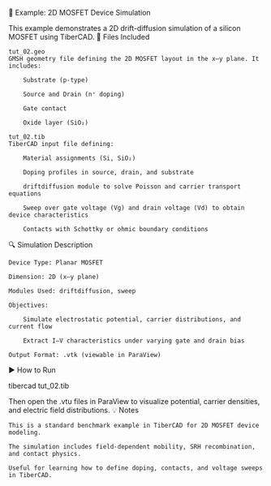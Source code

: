 📄 Example: 2D MOSFET Device Simulation

This example demonstrates a 2D drift-diffusion simulation of a silicon MOSFET using TiberCAD.
🧪 Files Included

    tut_02.geo
    GMSH geometry file defining the 2D MOSFET layout in the x–y plane. It includes:

        Substrate (p-type)

        Source and Drain (n⁺ doping)

        Gate contact

        Oxide layer (SiO₂)

    tut_02.tib
    TiberCAD input file defining:

        Material assignments (Si, SiO₂)

        Doping profiles in source, drain, and substrate

        driftdiffusion module to solve Poisson and carrier transport equations

        Sweep over gate voltage (Vg) and drain voltage (Vd) to obtain device characteristics

        Contacts with Schottky or ohmic boundary conditions

🔍 Simulation Description

    Device Type: Planar MOSFET

    Dimension: 2D (x–y plane)

    Modules Used: driftdiffusion, sweep

    Objectives:

        Simulate electrostatic potential, carrier distributions, and current flow

        Extract I–V characteristics under varying gate and drain bias

    Output Format: .vtk (viewable in ParaView)

▶️ How to Run

tibercad tut_02.tib

Then open the .vtu files in ParaView to visualize potential, carrier densities, and electric field distributions.
💡 Notes

    This is a standard benchmark example in TiberCAD for 2D MOSFET device modeling.

    The simulation includes field-dependent mobility, SRH recombination, and contact physics.

    Useful for learning how to define doping, contacts, and voltage sweeps in TiberCAD.
